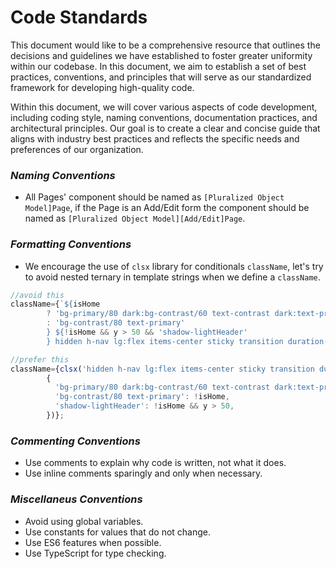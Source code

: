 # Code Standards

This document would like to be a comprehensive resource that outlines the decisions and guidelines we have established to foster greater uniformity within our codebase. In this document, we aim to establish a set of best practices, conventions, and principles that will serve as our standardized framework for developing high-quality code.

Within this document, we will cover various aspects of code development, including coding style, naming conventions, documentation practices, and architectural principles. Our goal is to create a clear and concise guide that aligns with industry best practices and reflects the specific needs and preferences of our organization.

### ***Naming Conventions*** 
- All Pages' component should be named as `[Pluralized Object Model]Page`, if the Page is an Add/Edit form the component should be named as  `[Pluralized Object Model][Add/Edit]Page`.


### ***Formatting Conventions*** 
- We encourage the use of `clsx` library for conditionals `className`, let's try to avoid nested ternary in template strings when we define a `className`.  

```javascript
//avoid this 
className={`${isHome
        ? 'bg-primary/80 dark:bg-contrast/60 text-contrast dark:text-primary shadow-darkHeader'
        : 'bg-contrast/80 text-primary'
        } ${!isHome && y > 50 && 'shadow-lightHeader'
        } hidden h-nav lg:flex items-center sticky transition duration-300 backdrop-blur-lg z-40 top-0 justify-between w-full leading-none gap-8 px-12 py-8`}

//prefer this
className={clsx('hidden h-nav lg:flex items-center sticky transition duration-300 backdrop-blur-lg z-40 top-0 justify-between w-full leading-none gap-8 px-12 py-8', 
        {
          'bg-primary/80 dark:bg-contrast/60 text-contrast dark:text-primary shadow-darkHeader': isHome,
          'bg-contrast/80 text-primary': !isHome,
          'shadow-lightHeader': !isHome && y > 50,
        })};
```

### ***Commenting Conventions***
- Use comments to explain why code is written, not what it does.
- Use inline comments sparingly and only when necessary.



### ***Miscellaneus Conventions***
- Avoid using global variables.
- Use constants for values that do not change.
- Use ES6 features when possible.
- Use TypeScript for type checking.